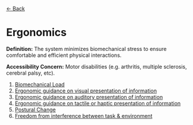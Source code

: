 [← Back](README.md)

# Ergonomics

**Definition:** The system minimizes biomechanical stress to ensure comfortable and efficient physical interactions.

**Accessibility Concern:** Motor disabilities (e.g. arthritis, multiple sclerosis, cerebral palsy, etc).

1. [Biomechanical Load](<Ergonomics/biomechanical-load.md>)
2. [Ergonomic guidance on visual presentation of information](<Ergonomics/ergonomic-guidance-on-visual-presentation-of-information.md>)
3. [Ergonomic guidance on auditory presentation of information](<Ergonomics/ergonomic-guidance-on-auditory-presentation-of-information.md>)
4. [Ergonomic guidance on tactile or haptic presentation of information](<Ergonomics/ergonomic-guidance-on-tactile-or-haptic-presentation-of-information.md>)
5. [Postural Change](<Ergonomics/postural-change.md>)
6. [Freedom from interference between task & environment](<Ergonomics/freedom-from-interference-between-task-and-environment.md>)
